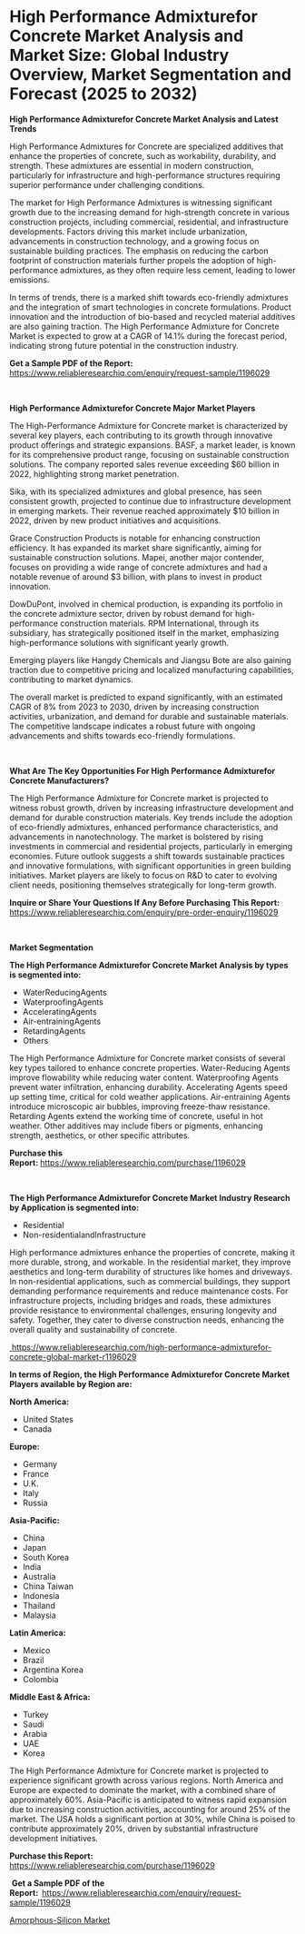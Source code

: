 <p><h1>High Performance Admixturefor Concrete Market Analysis and Market Size: Global Industry Overview, Market Segmentation and Forecast (2025 to 2032)</h1></p><p><strong>High Performance Admixturefor Concrete Market Analysis and Latest Trends</strong></p>
<p><p>High Performance Admixtures for Concrete are specialized additives that enhance the properties of concrete, such as workability, durability, and strength. These admixtures are essential in modern construction, particularly for infrastructure and high-performance structures requiring superior performance under challenging conditions. </p><p>The market for High Performance Admixtures is witnessing significant growth due to the increasing demand for high-strength concrete in various construction projects, including commercial, residential, and infrastructure developments. Factors driving this market include urbanization, advancements in construction technology, and a growing focus on sustainable building practices. The emphasis on reducing the carbon footprint of construction materials further propels the adoption of high-performance admixtures, as they often require less cement, leading to lower emissions.</p><p>In terms of trends, there is a marked shift towards eco-friendly admixtures and the integration of smart technologies in concrete formulations. Product innovation and the introduction of bio-based and recycled material additives are also gaining traction. The High Performance Admixture for Concrete Market is expected to grow at a CAGR of 14.1% during the forecast period, indicating strong future potential in the construction industry.</p></p>
<p><strong>Get a Sample PDF of the Report:&nbsp;</strong> <a href="https://www.reliableresearchiq.com/enquiry/request-sample/1196029?utm_campaign=3453&utm_medium=2&utm_source=Github&utm_content=ia&utm_term=22032025&utm_id=high-performance-admixturefor-concrete">https://www.reliableresearchiq.com/enquiry/request-sample/1196029</a></p>
<p>&nbsp;</p>
<p><strong>High Performance Admixturefor Concrete Major Market Players</strong></p>
<p><p>The High-Performance Admixture for Concrete market is characterized by several key players, each contributing to its growth through innovative product offerings and strategic expansions. BASF, a market leader, is known for its comprehensive product range, focusing on sustainable construction solutions. The company reported sales revenue exceeding $60 billion in 2022, highlighting strong market penetration.</p><p>Sika, with its specialized admixtures and global presence, has seen consistent growth, projected to continue due to infrastructure development in emerging markets. Their revenue reached approximately $10 billion in 2022, driven by new product initiatives and acquisitions.</p><p>Grace Construction Products is notable for enhancing construction efficiency. It has expanded its market share significantly, aiming for sustainable construction solutions. Mapei, another major contender, focuses on providing a wide range of concrete admixtures and had a notable revenue of around $3 billion, with plans to invest in product innovation.</p><p>DowDuPont, involved in chemical production, is expanding its portfolio in the concrete admixture sector, driven by robust demand for high-performance construction materials. RPM International, through its subsidiary, has strategically positioned itself in the market, emphasizing high-performance solutions with significant yearly growth.</p><p>Emerging players like Hangdy Chemicals and Jiangsu Bote are also gaining traction due to competitive pricing and localized manufacturing capabilities, contributing to market dynamics.</p><p>The overall market is predicted to expand significantly, with an estimated CAGR of 8% from 2023 to 2030, driven by increasing construction activities, urbanization, and demand for durable and sustainable materials. The competitive landscape indicates a robust future with ongoing advancements and shifts towards eco-friendly formulations.</p></p>
<p>&nbsp;</p>
<p><strong>What Are The Key Opportunities For High Performance Admixturefor Concrete Manufacturers?</strong></p>
<p><p>The High Performance Admixture for Concrete market is projected to witness robust growth, driven by increasing infrastructure development and demand for durable construction materials. Key trends include the adoption of eco-friendly admixtures, enhanced performance characteristics, and advancements in nanotechnology. The market is bolstered by rising investments in commercial and residential projects, particularly in emerging economies. Future outlook suggests a shift towards sustainable practices and innovative formulations, with significant opportunities in green building initiatives. Market players are likely to focus on R&D to cater to evolving client needs, positioning themselves strategically for long-term growth.</p></p>
<p><strong>Inquire or Share Your Questions If Any Before Purchasing This Report:</strong> <a href="https://www.reliableresearchiq.com/enquiry/pre-order-enquiry/1196029?utm_campaign=3453&utm_medium=2&utm_source=Github&utm_content=ia&utm_term=22032025&utm_id=high-performance-admixturefor-concrete">https://www.reliableresearchiq.com/enquiry/pre-order-enquiry/1196029</a></p>
<p>&nbsp;</p>
<p><strong>Market Segmentation</strong></p>
<p><strong>The High Performance Admixturefor Concrete Market Analysis by types is segmented into:</strong></p>
<p><ul><li>WaterReducingAgents</li><li>WaterproofingAgents</li><li>AcceleratingAgents</li><li>Air-entrainingAgents</li><li>RetardingAgents</li><li>Others</li></ul></p>
<p><p>The High Performance Admixture for Concrete market consists of several key types tailored to enhance concrete properties. Water-Reducing Agents improve flowability while reducing water content. Waterproofing Agents prevent water infiltration, enhancing durability. Accelerating Agents speed up setting time, critical for cold weather applications. Air-entraining Agents introduce microscopic air bubbles, improving freeze-thaw resistance. Retarding Agents extend the working time of concrete, useful in hot weather. Other additives may include fibers or pigments, enhancing strength, aesthetics, or other specific attributes.</p></p>
<p><strong>Purchase this Report:&nbsp;</strong><a href="https://www.reliableresearchiq.com/purchase/1196029?utm_campaign=3453&utm_medium=2&utm_source=Github&utm_content=ia&utm_term=22032025&utm_id=high-performance-admixturefor-concrete">https://www.reliableresearchiq.com/purchase/1196029</a></p>
<p>&nbsp;</p>
<p><strong>The High Performance Admixturefor Concrete Market Industry Research by Application is segmented into:</strong></p>
<p><ul><li>Residential</li><li>Non-residentialandInfrastructure</li></ul></p>
<p><p>High performance admixtures enhance the properties of concrete, making it more durable, strong, and workable. In the residential market, they improve aesthetics and long-term durability of structures like homes and driveways. In non-residential applications, such as commercial buildings, they support demanding performance requirements and reduce maintenance costs. For infrastructure projects, including bridges and roads, these admixtures provide resistance to environmental challenges, ensuring longevity and safety. Together, they cater to diverse construction needs, enhancing the overall quality and sustainability of concrete.</p></p>
<p><a href="https://www.reliableresearchiq.com/high-performance-admixturefor-concrete-global-market-r1196029?utm_campaign=3453&utm_medium=2&utm_source=Github&utm_content=ia&utm_term=22032025&utm_id=high-performance-admixturefor-concrete">&nbsp;https://www.reliableresearchiq.com/high-performance-admixturefor-concrete-global-market-r1196029</a></p>
<p><strong>In terms of Region, the High Performance Admixturefor Concrete Market Players available by Region are:</strong></p>
<p>
    <p> <strong> North America: </strong>
        <ul>
            <li>United States</li>
            <li>Canada</li>
        </ul>
        </p> 
    <p> <strong> Europe: </strong>
        <ul>
            <li>Germany</li>
            <li>France</li>
            <li>U.K.</li>
            <li>Italy</li>
            <li>Russia</li>
        </ul>
        </p> 
    <p> <strong> Asia-Pacific: </strong>
        <ul>
            <li>China</li>
            <li>Japan</li>
            <li>South Korea</li>
            <li>India</li>
            <li>Australia</li>
            <li>China Taiwan</li>
            <li>Indonesia</li>
            <li>Thailand</li>
            <li>Malaysia</li>
        </ul>
        </p> 
    <p> <strong> Latin America: </strong>
        <ul>
            <li>Mexico</li>
            <li>Brazil</li>
            <li>Argentina Korea</li>
            <li>Colombia</li>
        </ul>
        </p> 
    <p> <strong> Middle East & Africa: </strong>
        <ul>
            <li>Turkey</li>
            <li>Saudi</li>
            <li>Arabia</li>
            <li>UAE</li>
            <li>Korea</li>
        </ul>
    </p>
    </p>
<p><p>The High Performance Admixture for Concrete market is projected to experience significant growth across various regions. North America and Europe are expected to dominate the market, with a combined share of approximately 60%. Asia-Pacific is anticipated to witness rapid expansion due to increasing construction activities, accounting for around 25% of the market. The USA holds a significant portion at 30%, while China is poised to contribute approximately 20%, driven by substantial infrastructure development initiatives.</p></p>
<p><strong>Purchase this Report: </strong><a href="https://www.reliableresearchiq.com/purchase/1196029?utm_campaign=3453&utm_medium=2&utm_source=Github&utm_content=ia&utm_term=22032025&utm_id=high-performance-admixturefor-concrete">https://www.reliableresearchiq.com/purchase/1196029</a></p>
<p>&nbsp;<strong>Get a Sample PDF of the Report:&nbsp;&nbsp;</strong><a href="https://www.reliableresearchiq.com/enquiry/request-sample/1196029?utm_campaign=3453&utm_medium=2&utm_source=Github&utm_content=ia&utm_term=22032025&utm_id=high-performance-admixturefor-concrete">https://www.reliableresearchiq.com/enquiry/request-sample/1196029</a></p>
<p><strong></strong></p>
<p><p><a href="https://github.com/storcweithzg/Market-Research-Report-List-1/blob/main/amorphous-silicon-market.md?utm_campaign=3453&utm_medium=2&utm_source=Github&utm_content=ia&utm_term=22032025&utm_id=high-performance-admixturefor-concrete">Amorphous-Silicon Market</a></p></p>